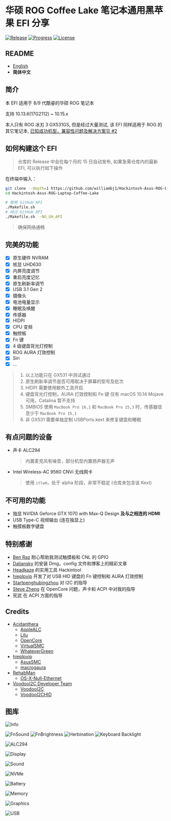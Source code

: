 # 华硕 ROG Coffee Lake 笔记本通用黑苹果 EFI 分享

[![Release](https://img.shields.io/github/release/williambj1/Hackintosh-Asus-ROG-Laptop-Coffee-Lake.svg)](https://github.com/williambj1/Hackintosh-Asus-ROG-Laptop-Coffee-Lake/releases)
[![Progress](https://img.shields.io/badge/Progress-完善中-ff69b4.svg)](https://github.com/williambj1/Hackintosh-Asus-ROG-Laptop-Coffee-Lake/issues/1)
[![License](https://img.shields.io/github/license/williambj1/Hackintosh-Asus-ROG-Laptop-Coffee-Lake)](/LICENSE)

## README

- [English](/README.md)
- **简体中文**

## 简介

本 EFI 适用于 8/9 代酷睿的华硕 ROG 笔记本

支持 10.13.6(17G2112) ~ 10.15.x

本人只有 ROG 冰刃 3 GX531GS, 但是经过大量测试, 该 EFI 同样适用于 ROG 的其它笔记本, [已知成功机型，兼容性问题及解决方案见 #2](https://github.com/williambj1/Hackintosh-Asus-ROG-Laptop-Coffee-Lake/issues/2)

## 如何构建这个 EFI

> 仓库的 Release 中会在每个月的 15 日自动发布, 如果急需仓库内的最新 EFI, 可以执行如下操作

在终端中输入：

```bash
git clone --depth=1 https://github.com/williambj1/Hackintosh-Asus-ROG-Laptop-Coffee-Lake.git
cd Hackintosh-Asus-ROG-Laptop-Coffee-Lake

# 使用 GitHub API
./Makefile.sh
# 绕过 GitHub API
./Makefile.sh --NO_GH_API
```

> 确保网络通畅

## 完美的功能

- [x] 原生硬件 NVRAM
- [x] 核显 UHD630
- [x] 内屏亮度调节
- [x] 重启亮度记忆
- [x] 原生刷新率调节
- [x] USB 3.1 Gen 2
- [x] 摄像头
- [x] 电池电量显示
- [x] 睡眠及唤醒
- [x] 传感器
- [x] HIDPI
- [x] CPU 变频
- [x] 触控板
- [x] Fn 键
- [x] 4 级键盘背光灯控制
- [x] ROG AURA 灯效控制
- [x] Siri
- [x] ...

> 1. 以上功能只在 GX531 中测试通过
> 1. 原生刷新率调节是否可用取决于屏幕的型号及批次
> 1. HIDPI 需要使用额外工具开启
> 1. 键盘背光灯控制，AURA 灯效控制和 Fn 键 仅有 macOS 10.14 Mojave 可用，Catalina 暂不支持
> 1. SMBIOS 使用 `MacBook Pro 16,1` 和 `MacBook Pro 15,3` 时，传感器信息少于 `MacBook Pro 15,1`
> 1. 非 GX531 需要单独定制 USBPorts.kext 来修复键盘和睡眠

## 有点问题的设备

- 声卡 ALC294
  > 内置麦克风有噪音，部分机型内置扬声器无声
- Intel Wireless-AC 9560 CNVi 无线网卡
  > 使用 `itlwm`，处于 alpha 阶段，非常不稳定 (仓库未包含该 Kext)
  
## 不可用的功能

- 独显 NVIDIA Geforce GTX 1070 with Max-Q Design **及与之相连的 HDMI**
- USB Type-C 视频输出 (连在独显上)
- 触摸板数字键盘

## 特别感谢

- [Ben Raz](https://github.com/ben9923) 耐心帮助我测试触摸板和 CNL 的 GPIO
- [Daliansky](https://github.com/daliansky) 的安装 Dmg，config 文件和博客上的精彩文章
- [Headkaze](https://github.com/headkaze) 的实用工具 Hackintool
- [hieplpvip](https://github.com/hieplpvip) 开发了对 USB HID 键盘的 Fn 键控制和 AURA 灯效控制
- [Startpenghubingzhou](https://github.com/penghubingzhou) 对 I2C 的指导
- [Steve Zheng](https://github.com/stevezhengshiqi) 在 OpenCore 问题，声卡和 ACPI 中对我的指导
- 宪武 在 ACPI 方面的指导

## Credits

- [Acidanthera](https://github.com/acidanthera)
  - [AppleALC](https://github.com/acidanthera/AppleALC)
  - [Lilu](https://github.com/acidanthera/Lilu)
  - [OpenCore](https://github.com/acidanthera/OpenCorePkg)
  - [VirtualSMC](https://github.com/acidanthera/VirtualSMC)
  - [WhateverGreen](https://github.com/acidanthera/WhateverGreen)
- [hieplpvip](https://github.com/hieplpvip)
  - [AsusSMC](https://github.com/hieplpvip/AsusSMC)
  - [macrogaura](https://github.com/hieplpvip/macrogaura)
- [RehabMan](https://github.com/RehabMan)
  - [OS-X-Null-Ethernet](https://github.com/RehabMan/OS-X-Null-Ethernet)
- [VoodooI2C Developer Team](https://voodooi2c.github.io/#Credits%20and%20Acknowledgments/Credits%20and%20Acknowledgments)
  - [VoodooI2C](https://github.com/alexandred/VoodooI2C)
  - [VoodooI2CHID](https://github.com/alexandred/VoodooI2C)

## 图库

![Info](https://ae01.alicdn.com/kf/U8638fcf1315f447babcdb58458eec1959.jpg)

![FnSound](https://ae01.alicdn.com/kf/Udeb369199cb14cf492d7283287dda7d0q.jpg)
![FnBrightness](https://ae01.alicdn.com/kf/U2684e4e6b2fe4fd1b88d39f3a8e919f8B.jpg)
![Herbination](https://ae01.alicdn.com/kf/U6dc04804d02f4f2f9004ef2f569c1779S.jpg)
![Keyboard Backlight](https://ae01.alicdn.com/kf/Ue37c99db52424ce6af70e1f6166b41d6y.jpg)

![ALC294](https://ae01.alicdn.com/kf/U885dc3dc47e2492eba760bcb6cd744d7D.jpg)

![Display](https://ae01.alicdn.com/kf/Uf40d48c42ff14413b3e32f77b71a5ec98.jpg)

![Sound](https://ae01.alicdn.com/kf/U80597a28cb0e465796ac6e720c942918o.jpg)

![NVMe](https://ae01.alicdn.com/kf/Ucb99f738157e46ddb505a1c8c92fce56w.jpg)

![Battery](https://ae01.alicdn.com/kf/U59877fce8927493a934bfaf253ced982h.jpg)

![Memory](https://ae01.alicdn.com/kf/U18b67f405aa1466f9c10c104f69bc585Y.jpg)

![Graphics](https://ae01.alicdn.com/kf/Uf56c3eb4aa8f4227af1af628779af1fdY.jpg)

![USB](https://ae01.alicdn.com/kf/Ua4f6545ed5a942d09290f6636294c1b0G.jpg)
